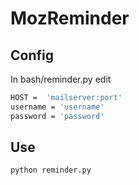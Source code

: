 # MozReminder

## Config

In bash/reminder.py edit

```bash
HOST =  'mailserver:port'
username = 'username'
password = 'password'
```

## Use
```bash
python reminder.py
```
